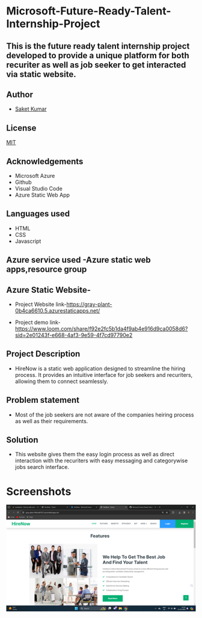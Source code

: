 # Microsoft-Future-Ready-Talent-Internship-Project


## This is the future ready talent internship project developed to provide a unique platform for both recuriter as well as job seeker to get interacted via static website.


## Author

- [Saket Kumar](https://github.com/Saket8538/HireNow-FRT)


## License

[MIT](https://choosealicense.com/licenses/mit/)


## Acknowledgements

 - Microsoft Azure
 - Github
 - Visual Studio Code
 - Azure Static Web App


## Languages used

- HTML
- CSS
- Javascript
## Azure service used -Azure static web apps,resource group
## Azure Static Website-

- Project Website link-https://gray-plant-0b4ca6610.5.azurestaticapps.net/

- Project demo link-https://www.loom.com/share/f92e2fc5b1da4f9ab4e916d9ca0058d6?sid=2e01243f-e668-4af3-9e59-4f7cd97790e2


## Project Description

- HireNow is a static web application designed to streamline the hiring process. It provides an intuitive interface for job seekers and recuriters, allowing them to connect seamlessly.
## Problem statement

- Most of the job seekers are not aware of the companies heiring process as well as their requirements.
## Solution

- This website gives them the easy login process as well as direct interaction with the recuriters with easy messaging and categorywise jobs search interface.
# Screenshots
![Home](https://github.com/Saket8538/HireNow-FRT/blob/main/img/Screenshot%20(148).png)
